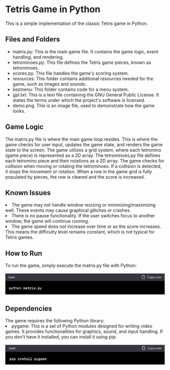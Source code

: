 # Tetris Game in Python
 
This is a simple implementation of the classic Tetris game in Python.

<h2>Files and Folders</h2>
<ul>
<li>matris.py: This is the main game file. It contains the game logic, event handling, and rendering.</li>
<li>tetrominoes.py: This file defines the Tetris game pieces, known as tetrominoes.</li>
<li>scores.py: This file handles the game's scoring system.</li>
<li>resources: This folder contains additional resources needed for the game, such as images and sounds.</li>
<li>kezmenu: This folder contains code for a menu system.</li>
<li>gpl.txt: This is a text file containing the GNU General Public License. It states the terms under which the project's software is licensed.</li>
<li>demo.png: This is an image file, used to demonstrate how the game looks.</li>
 </ul>
<h2>Game Logic</h2>
The matris.py file is where the main game loop resides. This is where the game checks for user input, updates the game state, and renders the game state to the screen. The game utilizes a grid system, where each tetromino (game piece) is represented as a 2D array. The tetrominoes.py file defines each tetromino piece and their rotations as a 2D array. The game checks for collision when moving or rotating the tetrominoes. If a collision is detected, it stops the movement or rotation. When a row in the game grid is fully populated by pieces, the row is cleared and the score is increased.

<h2>Known Issues</h2>
<li> The game may not handle window resizing or minimizing/maximizing well. These events may cause graphical glitches or crashes.
<li>There is no pause functionality. If the user switches focus to another window, the game will continue running.</li>
<li>The game speed does not increase over time or as the score increases. This means the difficulty level remains constant, which is not typical for Tetris games.</li>
<h2>How to Run</h2>
To run the game, simply execute the matris.py file with Python:
<br></br>

<img src="./images/Img1.png">

<h2>Dependencies</h2>
The game requires the following Python library:

<li>pygame: This is a set of Python modules designed for writing video games. It provides functionalities for graphics, sound, and input handling. If you don't have it installed, you can install it using pip:</li> 
<br>

<img src="./images/Img2.png">


